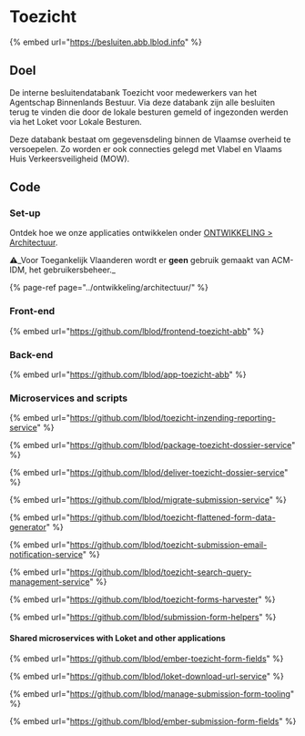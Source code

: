 # Toezicht

{% embed url="https://besluiten.abb.lblod.info" %}

## Doel

De interne besluitendatabank Toezicht voor medewerkers van het Agentschap Binnenlands Bestuur. Via deze databank zijn alle besluiten terug te vinden die door de lokale besturen gemeld of ingezonden werden via het Loket voor Lokale Besturen.

Deze databank bestaat om gegevensdeling binnen de Vlaamse overheid te versoepelen. Zo worden er ook connecties gelegd met Vlabel en Vlaams Huis Verkeersveiligheid \(MOW\).

## Code

### Set-up

Ontdek hoe we onze applicaties ontwikkelen onder [ONTWIKKELING &gt; Architectuur](../ontwikkeling/architectuur/).

⚠️_Voor Toegankelijk Vlaanderen wordt er **geen** gebruik gemaakt van ACM-IDM, het gebruikersbeheer._

{% page-ref page="../ontwikkeling/architectuur/" %}

### Front-end

{% embed url="https://github.com/lblod/frontend-toezicht-abb" %}

### Back-end

{% embed url="https://github.com/lblod/app-toezicht-abb" %}

### Microservices and scripts

{% embed url="https://github.com/lblod/toezicht-inzending-reporting-service" %}

{% embed url="https://github.com/lblod/package-toezicht-dossier-service" %}

{% embed url="https://github.com/lblod/deliver-toezicht-dossier-service" %}

{% embed url="https://github.com/lblod/migrate-submission-service" %}

{% embed url="https://github.com/lblod/toezicht-flattened-form-data-generator" %}

{% embed url="https://github.com/lblod/toezicht-submission-email-notification-service" %}

{% embed url="https://github.com/lblod/toezicht-search-query-management-service" %}

{% embed url="https://github.com/lblod/toezicht-forms-harvester" %}

{% embed url="https://github.com/lblod/submission-form-helpers" %}



#### Shared microservices with Loket and other applications

{% embed url="https://github.com/lblod/ember-toezicht-form-fields" %}

{% embed url="https://github.com/lblod/loket-download-url-service" %}

{% embed url="https://github.com/lblod/manage-submission-form-tooling" %}

{% embed url="https://github.com/lblod/ember-submission-form-fields" %}



